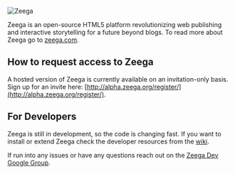 ![Zeega](https://raw.github.com/Zeega/Zeega-Core/master/web/images/zeega-logo-large.png)

Zeega is an open-source HTML5 platform revolutionizing web publishing and interactive storytelling for a future beyond blogs. To read more about Zeega go to [zeega.com](http://zeega.com).


## How to request access to Zeega

A hosted version of Zeega is currently available on an invitation-only basis. Sign up for an invite here: [http://alpha.zeega.org/register/](http://alpha.zeega.org/register/).  


## For Developers

Zeega is still in development, so the code is changing fast. If you want to install or extend Zeega check the developer resources from the [wiki](http://github.com/Zeega/Zeega-Core/wiki). 

If run into any issues or have any questions reach out on the [Zeega Dev Google Group](https://groups.google.com/forum/?fromgroups#!forum/zeega-dev).
